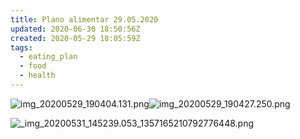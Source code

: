 ```yaml
---
title: Plano alimentar 29.05.2020
updated: 2020-06-30 18:50:56Z
created: 2020-05-29 18:05:59Z
tags:
  - eating_plan
  - food
  - health
---
```


![img_20200529_190404.131.png](img_20200529_190404.131.png)![img_20200529_190427.250.png](img_20200529_190427.250.png)

![_img_20200531_145239.053_1357165210792776448.png](_img_20200531_145239.053_1357165)